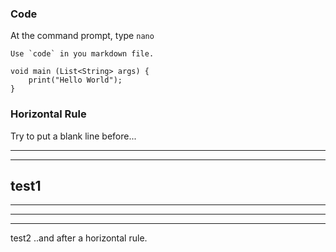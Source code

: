 ### Code

At the command prompt, type `nano`

``Use `code` in you markdown file.``

    void main (List<String> args) {
        print("Hello World");
    }
### Horizontal Rule
Try to put a blank line before...

---
___
test1
---
---
---
***
test2
..and after a horizontal rule.